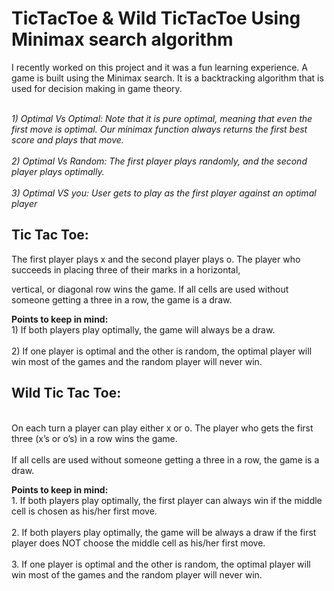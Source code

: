 # TicTacToe & Wild TicTacToe Using Minimax search algorithm
<body> 
  I recently worked on this project and it was a fun learning experience. A game is built using the Minimax search. It is a backtracking algorithm that is used for decision making in game theory.
  
  
  <br><em>1) Optimal Vs Optimal: Note that it is pure optimal, meaning that even the first move is optimal. Our minimax function always returns the first best score and plays that move.</em></br>
  <br><em>2) Optimal Vs Random: The first player plays randomly, and the second player plays optimally.</em></br>
  <br><em>3) Optimal VS you: User gets to play as the first player against an optimal player</em></br>
  
  <h2>
  Tic Tac Toe:
  </h2>
  
  The first player plays x and the second player plays o. The player who succeeds in placing three of their marks in a horizontal,
  
  vertical, or diagonal row wins the game. If all cells are used without someone getting a three in a row, the game is a draw.
  
  <b>Points to keep in mind:</b>
  <br>1) If both players play optimally, the game will always be a draw.</br>
  <br>2) If one player is optimal and the other is random, the optimal player will win most of the games and the random player will never win. </br>
  
  <h2> 
  Wild Tic Tac Toe:
  </h2> 
  
<br> On each turn a player can play either x or o. The player who gets the first three (x’s or o’s) in a row wins the game. </br> 
<br> If all cells are used without someone getting a three in a row, the game is a draw.</br> 

<b>Points to keep in mind:</b>
<br> 1. If both players play optimally, the first player can always win if the middle cell is chosen as his/her first move. </br>
<br> 2. If both players play optimally, the game will be always a draw if the first player does NOT choose the middle cell as his/her first move. </br>
<br> 3. If one player is optimal and the other is random, the optimal player will win most of the games and the random player will never win. </br>

</body>
